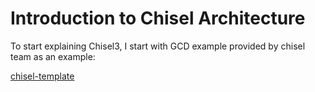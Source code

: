 # Introduction to Chisel Architecture


To start explaining Chisel3, I start with GCD example provided by chisel team as an example:

[chisel-template](https://github.com/freechipsproject/chisel-template)
